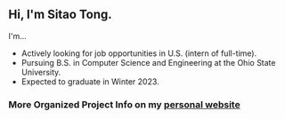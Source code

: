 <!--
**OwlinLight/OwlinLight** is a ✨ _special_ ✨ repository because its `README.md` (this file) appears on your GitHub profile.

Here are some ideas to get you started:

- 🔭 I’m currently working on ...
- 🌱 I’m currently learning ...
- 👯 I’m looking to collaborate on ...
- 🤔 I’m looking for help with ...
- 💬 Ask me about ...
- 📫 How to reach me: ...
- 😄 Pronouns: ...
- ⚡ Fun fact: ...
-->

## Hi, I'm **Sitao Tong**.

I'm...

- Actively looking for job opportunities in U.S. (intern of full-time).
- Pursuing B.S. in Computer Science and Engineering at the Ohio State University.
- Expected to graduate in Winter 2023.

### More Organized Project Info on my [**personal website**](http://charlietong.netlify.app/) 
